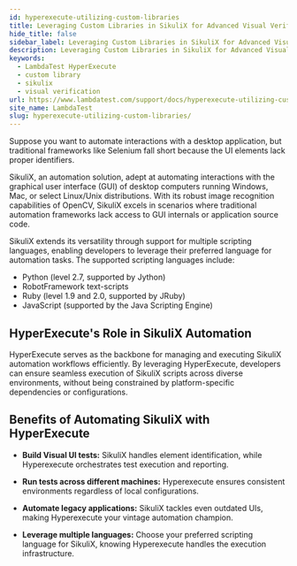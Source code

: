 ```yaml
---
id: hyperexecute-utilizing-custom-libraries
title: Leveraging Custom Libraries in SikuliX for Advanced Visual Verification
hide_title: false
sidebar_label: Leveraging Custom Libraries in SikuliX for Advanced Visual Verification
description: Leveraging Custom Libraries in SikuliX for Advanced Visual Verification
keywords:
  - LambdaTest HyperExecute
  - custom library
  - sikulix
  - visual verification
url: https://www.lambdatest.com/support/docs/hyperexecute-utilizing-custom-libraries/
site_name: LambdaTest
slug: hyperexecute-utilizing-custom-libraries/
--- 
```


<script type="application/ld+json"
      dangerouslySetInnerHTML={{ __html: JSON.stringify({
       "@context": "https://schema.org",
        "@type": "BreadcrumbList",
        "itemListElement": [{
          "@type": "ListItem",
          "position": 1,
          "name": "Home",
          "item": "https://www.lambdatest.com"
        },{
          "@type": "ListItem",
          "position": 2,
          "name": "Support",
          "item": "https://www.lambdatest.com/support/docs/"
        },{
          "@type": "ListItem",
          "position": 3,
          "name": "Use Cases",
          "item": "https://www.lambdatest.com/support/docs/hyperexecute-utilizing-custom-libraries/"
        }]
      })
    }}
></script>

Suppose you want to automate interactions with a desktop application, but traditional frameworks like Selenium fall short because the UI elements lack proper identifiers.

SikuliX, an automation solution, adept at automating interactions with the graphical user interface (GUI) of desktop computers running Windows, Mac, or select Linux/Unix distributions. With its robust image recognition capabilities of OpenCV, SikuliX excels in scenarios where traditional automation frameworks lack access to GUI internals or application source code.

SikuliX extends its versatility through support for multiple scripting languages, enabling developers to leverage their preferred language for automation tasks. The supported scripting languages include:

- Python (level 2.7, supported by Jython)
- RobotFramework text-scripts
- Ruby (level 1.9 and 2.0, supported by JRuby)
- JavaScript (supported by the Java Scripting Engine)

## HyperExecute's Role in SikuliX Automation

HyperExecute serves as the backbone for managing and executing SikuliX automation workflows efficiently. By leveraging HyperExecute, developers can ensure seamless execution of SikuliX scripts across diverse environments, without being constrained by platform-specific dependencies or configurations.

## Benefits of Automating SikuliX with HyperExecute

- **Build Visual UI tests:** SikuliX handles element identification, while Hyperexecute orchestrates test execution and reporting.

- **Run tests across different machines:** Hyperexecute ensures consistent environments regardless of local configurations.

- **Automate legacy applications:** SikuliX tackles even outdated UIs, making Hyperexecute your vintage automation champion.

- **Leverage multiple languages:** Choose your preferred scripting language for SikuliX, knowing Hyperexecute handles the execution infrastructure.
